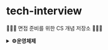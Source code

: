 # tech-interview
🧑🏻‍💻 면접 준비를 위한 CS 개념 저장소 🧑🏻‍💻

<details>
<summary><strong>⚙️운영체제</strong></summary>

<br>

[**운영체제란?**](./Operation_System/운영체제란.md)
- 운영체자란 무엇일까요?
- 커널이란 무엇일까요?
- 운영체제는 어떤 기능을 하는지 설명해주세요
- 운영체제가 관리하는 5가지 지원에 대해 설명해주세요

[**프로세스와 스레드**](./Operation_System/Process&Thread.md)
- 프로세스와 프로세서의 차이에 대해 설명해주세요.
- 프로세스와 스레드의 차이를 설명해주세요
- 프로세스의 주소 공간에는 어떤 것이 있을까요?
- 프로세스의 Data, Stack, Heap영역에는 각각 어떤 데이터가 저장되는지 설명해주세요
- 프로세스의 상태에는 어떤 것이 있을까요?
- 프로세스의 Running State에서 CPU 자원을 뺐기는 3가지 상황에 대해 설명해주세요
- OS는 프로세스의 정보를 어떻게 관리하며 어떤 데이터들을 저장하고 있는지 설명해주세요 (hint.PCB)
- PCB가 왜 필요할까요?
- 멀티 스레드와 멀티 프로세스의 차이에 대해 설명해주세요
- 멀티 프로세스 대신 멀티 스레드를 사용하는 이유를 설명해주세요.
- 스레드마다 독립적으로 관리하는 공간은 무엇이며 왜 독립적으로 할당할까요?
- 커널 스레드와 유저 스레드의 차이에 대해 설명해주세요

[**Context Switching**](./Operation_System/Context_Switching.md)
- Context Switching에 대해 설명해주세요
- Context Switching Overhead에 대해 설명해주세요

[**IPC**](./Operation_System/IPC.md)
- 프로세스간 통신은 어떻게 할까요?
- IPC에는 어떤 방법들이 있을까요?

[**System Call**](./Operation_System/SystemCall.md)
- System Call이란 무엇일까요?
- System Call과 Function Call의 차이점에 대해 설명해주세요
- 사용자 모드와 커널 모드에 대해 설명해주세요

[**인터럽트**](./Operation_System/Interrupt.md)
- 인터럽트란 무엇일까요?
- 인터럽트는 시그널을 하드웨어적으로 확인할까요? 소프트웨어적으로 할까요?
- 인터럽트 벡터와 인터럽트 서비스 루틴에 대해 설명해주세요
- 인터럽트 실행 과정에 대해 설명해주세요

[**CPU 스케쥴링**](./Operation_System/CPU%20Scheduling.md)
- CPU 스케줄링이란 무엇일까요?
- 장기, 중기, 단기 스케줄러로 나누는 기준에 대해 설명해주세요
- 선점과 비선점의 차이에 대해 설명해주세요
- CPU Scheduling의 종류에는 무엇이 있을까요?
- FCFS, SJF, SRTF, Priority scheduling, RR 스케줄링은 각각 무엇이며 장단점은 무엇이 있을까요?
- 선점 스케줄링과 비선점 스케줄링에는 각각 어떤 것이 있을까요?
- Starvation은 어떤 스케줄링에서 발생하는 문제일까요?
- Aging이란 무엇일까요?

[**데드락**](./Operation_System/Deadlock.md)
- 데드락이란 무엇일까요?
- 데드락이 발생하는 4가지 조건에 대해 설명해주세요
- 데드락이 발생할 수 있는 자원의 종류에는 무엇이 있을까요?
- 데드락을 예방, 회피, 무시의 차이에 대해 설명해주세요
- Banker’s Algorithm은 예방, 회피, 무시 중 어떤 방법에 속할까요?

[**Synchronize**](./Operation_System/Synchronize.md)
- 경쟁 상태(Race Condition)에 대해 설명해주세요
- 경쟁 상태(Race Condition)는 어떤 상황에서 발생할까요?
- 경쟁 상태(Race Condition)를 해결하는 방법에는 어떤 방법이 있을까요?
- 임계영역(Critical Section)에 대해 설명해주세요
- Critical Section의 필요조건에는 무엇이 있을까요?
- Thread-safe에 대해 설명해주세요. (hint: critical section)
- Semaphore와 Mutex Lock의 차이에 대해 설명해주세요
- Semaphore에서 발생할 수 있는 문제점에 대해 설명해주세요
- Priority Inversion은 무엇일까요?

[**Memory**](./Operation_System/Memory.md)
- 메모리 계층 구조를 설명해주세요
- 가상 주소는 왜 사용할까요?
- 가상 주소를 물리 주소로 할당하는 3가지 방법은 무엇이 있으며 각각의 특징에 대해 설명해주세요.
- MMU에 대해 설명해주세요
- 캐시란 무엇일까요?
- 캐시의 지역성에 대해 설명해주세



</details>
